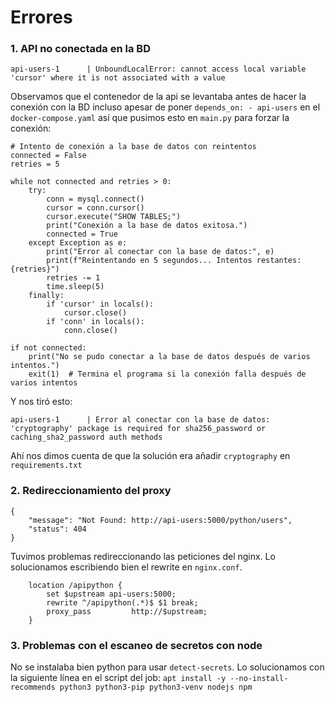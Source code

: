 # Errores

### 1. API no conectada en la BD

```
api-users-1      | UnboundLocalError: cannot access local variable 'cursor' where it is not associated with a value
```

Observamos que el contenedor de la api se levantaba antes de hacer la conexión con la BD incluso apesar de poner `depends_on: - api-users` en el `docker-compose.yaml` así que pusimos esto en `main.py` para forzar la conexión:

```
# Intento de conexión a la base de datos con reintentos
connected = False
retries = 5

while not connected and retries > 0:
    try:
        conn = mysql.connect()
        cursor = conn.cursor()
        cursor.execute("SHOW TABLES;")
        print("Conexión a la base de datos exitosa.")
        connected = True
    except Exception as e:
        print("Error al conectar con la base de datos:", e)
        print(f"Reintentando en 5 segundos... Intentos restantes: {retries}")
        retries -= 1
        time.sleep(5)
    finally:
        if 'cursor' in locals():
            cursor.close()
        if 'conn' in locals():
            conn.close()

if not connected:
    print("No se pudo conectar a la base de datos después de varios intentos.")
    exit(1)  # Termina el programa si la conexión falla después de varios intentos
```

Y nos tiró esto:

```                                          
api-users-1      | Error al conectar con la base de datos: 'cryptography' package is required for sha256_password or caching_sha2_password auth methods
```

Ahí nos dimos cuenta de que la solución era añadir `cryptography` en `requirements.txt`


### 2. Redireccionamiento del proxy

```
{
    "message": "Not Found: http://api-users:5000/python/users",
    "status": 404
}
```

Tuvimos problemas redireccionando las peticiones del nginx. Lo solucionamos escribiendo bien el rewrite en `nginx.conf`.

```
    location /apipython {
        set $upstream api-users:5000;
        rewrite ^/apipython(.*)$ $1 break;
        proxy_pass         http://$upstream;
    }
```

### 3. Problemas con el escaneo de secretos con node

No se instalaba bien python para usar `detect-secrets`. Lo solucionamos con la siguiente línea en el script del job: `apt install -y --no-install-recommends python3 python3-pip python3-venv nodejs npm`